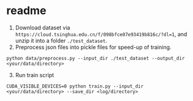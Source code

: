 # readme
1. Download dataset via `https://cloud.tsinghua.edu.cn/f/098bfce07e93419b816c/?dl=1`, and unzip it into a folder `./test_dataset`.
2. Preprocess json files into pickle files for speed-up of training.
```
python data/preprocess.py --input_dir ./test_dataset --output_dir <your/data/directory>
```
3. Run train script
```
CUDA_VISIBLE_DEVICES=0 python train.py --input_dir <your/data/directory> --save_dir <log/directory>
```

